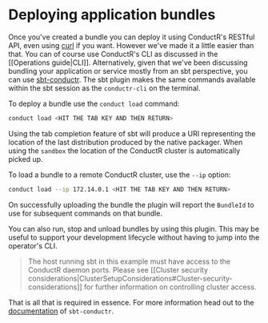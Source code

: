 # Deploying application bundles

Once you've created a bundle you can deploy it using ConductR's RESTful API, even using [curl](http://curl.haxx.se/) if you want. However we've made it a little easier than that. You can of course use ConductR's CLI as discussed in the [[Operations guide|CLI]]. Alternatively, given that we've been discussing bundling your application or service mostly from an sbt perspective, you can use [sbt-conductr](https://github.com/sbt/sbt-conductr#sbt-conductr). The sbt plugin makes the same commands available within the sbt session as the `conductr-cli` on the terminal.

To deploy a bundle use the `conduct load` command:

```bash
conduct load <HIT THE TAB KEY AND THEN RETURN>
```

Using the tab completion feature of sbt will produce a URI representing the location of the last distribution
produced by the native packager. When using the `sandbox` the location of the ConductR cluster is automatically picked up.

To load a bundle to a remote ConductR cluster, use the `--ip` option:

```bash
conduct load --ip 172.14.0.1 <HIT THE TAB KEY AND THEN RETURN>
```

On successfully uploading the bundle the plugin will report the `BundleId` to use for subsequent commands on that bundle.

You can also run, stop and unload bundles by using this plugin. This may be useful to support your development lifecycle without having to jump into the operator's CLI.

> The host running sbt in this example must have access to the ConductR daemon ports. Please see  [[Cluster security considerations|ClusterSetupConsiderations#Cluster-security-considerations]] for further information on controlling cluster access.

That is all that is required in essence. For more information head out to the [documentation](https://github.com/sbt/sbt-conductr/blob/master/README.md) of `sbt-conductr`.